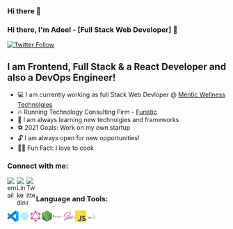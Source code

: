 ### Hi there 👋

### Hi there, I'm Adeel - [Full Stack Web Developer] 👋

[![Twitter Follow](https://img.shields.io/twitter/follow/adeelbarki?color=1DA1F2&logo=twitter&style=for-the-badge)](https://twitter.com/adeelbarki)

## I am Frontend, Full Stack & a React Developer and also a DevOps Engineer!
- 💻 I am currently working as full Stack Web Devloper @ [Mentic Wellness Technolgies][Mentic]
- 🔥 Running Technology Consulting Firm - [Furistic][furistic]
- 🌱 I am always learning new technolgies and frameworks
- ⚽ 2021 Goals: Work on my own startup
- 🔓 I am always open for new opportunities!
- 🧑‍🍳 Fun Fact: I love to cook

### Connect with me:
[<img align="left" alt="email" width="22px" src="https://cdn.jsdelivr.net/npm/simple-icons@3.13.0/icons/gmail.svg" />][email]
[<img align="left" alt="Linkedin" width="22px" src="https://cdn.jsdelivr.net/npm/simple-icons@v3/icons/linkedin.svg" />][linkedin]
[<img align="left" alt="Twitter" width="22px" src="https://cdn.jsdelivr.net/npm/simple-icons@v3/icons/twitter.svg" />][twitter]

<br />

### Language and Tools: 

[<img align="left" alt="Visual Studio Code" width="26px" src="https://raw.githubusercontent.com/github/explore/80688e429a7d4ef2fca1e82350fe8e3517d3494d/topics/visual-studio-code/visual-studio-code.png" />][visual]
[<img align="left" alt="React" width="26px" src="https://raw.githubusercontent.com/github/explore/80688e429a7d4ef2fca1e82350fe8e3517d3494d/topics/react/react.png" />][react]
[<img align="left" alt="GraphQL" width="26px" src="https://raw.githubusercontent.com/github/explore/80688e429a7d4ef2fca1e82350fe8e3517d3494d/topics/graphql/graphql.png" />][graph]
[<img align="left" alt="Node.js" width="26px" src="https://raw.githubusercontent.com/github/explore/80688e429a7d4ef2fca1e82350fe8e3517d3494d/topics/nodejs/nodejs.png" />][node]
[<img align="left" alt="MongoDB" width="26px" src="https://raw.githubusercontent.com/github/explore/80688e429a7d4ef2fca1e82350fe8e3517d3494d/topics/mongodb/mongodb.png" />][mongodb]
[<img align="left" alt="Sass" width="26px" src="https://raw.githubusercontent.com/github/explore/80688e429a7d4ef2fca1e82350fe8e3517d3494d/topics/sass/sass.png" />][sass]
[<img align="left" alt="JavaScript" width="26px" src="https://raw.githubusercontent.com/github/explore/80688e429a7d4ef2fca1e82350fe8e3517d3494d/topics/javascript/javascript.png" />][javascript]
[<img align="left" alt="MySQL" width="26px" src="https://raw.githubusercontent.com/github/explore/80688e429a7d4ef2fca1e82350fe8e3517d3494d/topics/mysql/mysql.png" />][mysql]


<br />
<br />

[email]: adeelbarki@gmail.com
[twitter]: https://twitter.com/adeelbarki
[linkedin]: https://linkedin.com/in/adeelbarki
[Mentic]: http://www.mentic.co
[visual]: https://code.visualstudio.com/
[react]: https://reactjs.org/
[graph]: https://graphql.org/
[node]: https://nodejs.org/en/
[mongodb]: https://www.mongodb.com/
[sass]: https://sass-lang.com/
[javascript]: https://www.javascript.com/
[mysql]: https://www.mysql.com/
[furistic]: http://furistic.co/

